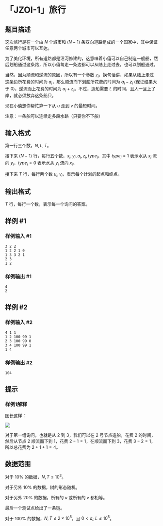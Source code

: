 # 「JZOI-1」旅行

## 题目描述

这次旅行是在一个由 $N$ 个城市和 $(N-1)$ 条双向道路组成的一个国家中，其中保证任意两个城市可以互达。

为了美化环境，所有道路都是沿河修建的，这意味着小僖可以自己制造一艘船，然后划船通过这条路，所以小僖每走一条边都可以从陆上走过去，也可以划船通过。

当然，因为顺流和逆流的原因，所以有一个参数 $z_i$，换句话讲，如果从陆上走过这条边所花费的时间为 $a_i$，那么顺流而下划船所花费的时间为 $a_i-z_i$ (保证结果大于 $0$)，逆流而上花费的时间为 $a_i+z_i$。不过，造船需要 $L$ 的时间，且人一旦上了岸，就必须放弃这条船只。

现在小僖想你帮忙算一下从 $u$ 走到 $v$ 的最短时间。

注意：一条船可以连续走多段水路（只要你不下船）

## 输入格式

第一行三个数，$N,L,T$。

接下来 $(N-1)$ 行，每行五个数，$x_i,y_i,a_i,z_i,type_i$，其中 $type_i=1$ 表示水从 $x_i$ 流向 $y_i$，$type_i=0$ 表示水从 $y_i$ 流向 $x_i$。

接下来 $T$ 行，每行两个数 $u_i,v_i$，表示每个计划的起点和终点。

## 输出格式

$T$ 行，每行一个数，表示每一个询问的答案。

## 样例 #1

### 样例输入 #1
```
3 2 2
1 2 2 1 0
1 3 3 2 1
2 3
1 2
```

### 样例输出 #1

```
4
2
```

## 样例 #2

### 样例输入 #2
```
4 1 1
1 2 100 99 1
2 3 100 99 0
3 4 100 99 1
1 4
```

### 样例输出 #2

```
104
```

## 提示

### 样例1解释
图长这样：

![](https://cdn.luogu.com.cn/upload/image_hosting/2sp03gic.png)

对于第一组询问，也就是从 $2$ 到 $3$，我们可以在 $2$ 号节点造船，花费 $2$ 的时间，然后从节点 $2$ 顺流而下到 $1$，花费 $2-1=1$，在顺流而下到 $3$，花费 $3-2=1$，所以总花费为 $2+1+1=4$。
## 数据范围
对于 $10\%$ 的数据，$N,T\leq10^3$。

对于另外 $10\%$ 的数据，树的形态随机。

对于另外 $20\%$ 的数据，所有的 $u$ 或所有的 $v$ 都相等。

最后一个测试点给出了一条链。

对于 $100\%$ 的数据，$N,T\leq2\times10^5$，且 $0
<a_i,L\leq10^5$。
